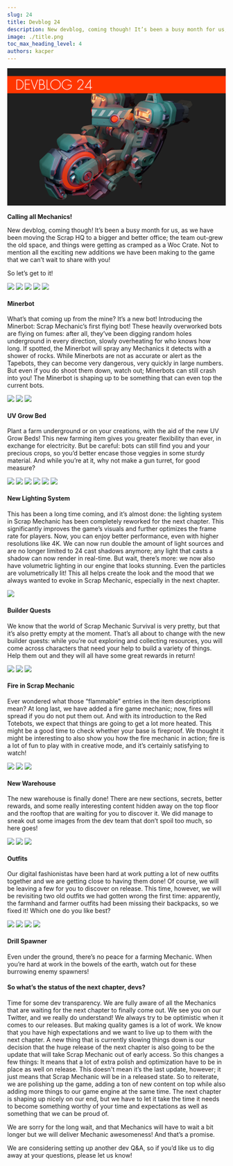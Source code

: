 ```yaml
---
slug: 24
title: Devblog 24
description: New devblog, coming though! It’s been a busy month for us, as we have been moving the Scrap HQ to a bigger and better office!
image: ./title.png
toc_max_heading_level: 4
authors: kacper
---
```


![](./title.png)

**Calling all Mechanics!**

New devblog, coming though!
It’s been a busy month for us, as we have been moving the Scrap HQ to a bigger and better office; the team out-grew the old space, and things were getting as cramped as a Woc Crate. Not to mention all the exciting new additions we have been making to the game that we can’t wait to share with you!
<!--truncate-->
So let’s get to it!

![](/images/imgur/GTl8ggJ.png)
![](/images/imgur/97WFXAW.png)
![](/images/imgur/BuPKBCL.gif)
![](/images/imgur/6uOB8Wt.gif)
![](/images/imgur/buFOWf7.gif)

#### Minerbot
What’s that coming up from the mine? It’s a new bot! Introducing the Minerbot: Scrap Mechanic’s first flying bot!
These heavily overworked bots are flying on fumes: after all, they’ve been digging random holes underground in every direction, slowly overheating for who knows how long. If spotted, the Minerbot will spray any Mechanics it detects with a shower of rocks. While Minerbots are not as accurate or alert as the Tapebots, they can become very dangerous, very quickly in large numbers. But even if you do shoot them down, watch out; Minerbots can still crash into you! 
The Minerbot is shaping up to be something that can even top the current bots. 

![](/images/imgur/TlDwrw3.png)
![](/images/imgur/7qRzpO4.jpg)
![](/images/imgur/EXXRpkR.jpg)

#### UV Grow Bed
Plant a farm underground or on your creations, with the aid of the new UV Grow Beds! This new farming item gives you greater flexibility than ever, in exchange for electricity. 
But be careful: bots can still find you and your precious crops, so you’d better encase those veggies in some sturdy material. And while you’re at it, why not make a gun turret, for good measure? 

![](/images/imgur/OkbCVFm.png)
![](/images/imgur/GKVqHFF.jpg)
![](/images/imgur/ZqYcXAA.png)
![](/images/imgur/zh4Wb8u.gif)
![](/images/imgur/7rgRmBV.gif)
![](/images/imgur/hoOpC9z.gif)

#### New Lighting System
This has been a long time coming, and it’s almost done: the lighting system in Scrap Mechanic has been completely reworked for the next chapter.
This significantly improves the game’s visuals and further optimizes the frame rate for players. Now, you can enjoy better performance, even with higher resolutions like 4K. We can now run double the amount of light sources and are no longer limited to 24 cast shadows anymore; any light that casts a shadow can now render in real-time. 
But wait, there’s more: we now also have volumetric lighting in our engine that looks stunning. Even the particles are volumetrically lit! This all helps create the look and the mood that we always wanted to evoke in Scrap Mechanic, especially in the next chapter. 

![](/images/imgur/HRVbmL7.jpg)

#### Builder Quests 
We know that the world of Scrap Mechanic Survival is very pretty, but that it’s also pretty empty at the moment. That’s all about to change with the new builder quests: while you’re out exploring and collecting resources, you will come across characters that need your help to build a variety of things. Help them out and they will all have some great rewards in return!

![](/images/imgur/b6JM6H3.gif)
![](/images/imgur/G2cVsES.gif)
![](/images/imgur/7yUDcec.gif)

#### Fire in Scrap Mechanic
Ever wondered what those “flammable” entries in the item descriptions mean? At long last, we have added a fire game mechanic; now, fires will spread if you do not put them out.
And with its introduction to the Red Totebots, we expect that things are going to get a lot more heated. This might be a good time to check whether your base is fireproof. 
We thought it might be interesting to also show you how the fire mechanic in action; fire is a lot of fun to play with in creative mode, and it’s certainly satisfying to watch!

![](/images/imgur/R6jFFY2.jpg)
![](/images/imgur/zg3EA8y.jpg)
![](/images/imgur/ah2IkYT.png)

#### New Warehouse
The new warehouse is finally done! There are new sections, secrets, better rewards, and some really interesting content hidden away on the top floor and the rooftop that are waiting for you to discover it. We did manage to sneak out some images from the dev team that don’t spoil too much, so here goes!

![](/images/imgur/LRMNbZl.png)
![](/images/imgur/F9BK1AC.png)
![](/images/imgur/IA269DU.png)

#### Outfits
Our digital fashionistas have been hard at work putting a lot of new outfits together and we are getting close to having them done! Of course, we will be leaving a few for you to discover on release. 
This time, however, we will be revisiting two old outfits we had gotten wrong the first time: apparently, the farmhand and farmer outfits had been missing their backpacks, so we fixed it! Which one do you like best?

![](/images/imgur/RtKGm8l.gif)
![](/images/imgur/HnHTPM1.gif)
![](/images/imgur/uKLstpu.gif)
![](/images/imgur/3FhynHU.gif)

#### Drill Spawner
Even under the ground, there’s no peace for a farming Mechanic. When you’re hard at work in the bowels of the earth, watch out for these burrowing enemy spawners!

#### So what’s the status of the next chapter, devs?
Time for some dev transparency. 
We are fully aware of all the Mechanics that are waiting for the next chapter to finally come out. We see you on our Twitter, and we really do understand! 
We always try to be optimistic when it comes to our releases. But making quality games is a lot of work. We know that you have high expectations and we want to live up to them with the next chapter.
A new thing that is currently slowing things down is our decision that the huge release of the next chapter is also going to be the update that will take Scrap Mechanic out of early access. So this changes a few things:
It means that a lot of extra polish and optimization have to be in place as well on release. This doesn't mean it’s the last update, however; it just means that Scrap Mechanic will be in a released state. 
So to reiterate, we are polishing up the game, adding a ton of new content on top while also adding more things to our game engine at the same time. The next chapter is shaping up nicely on our end, but we have to let it take the time it needs to become something worthy of your time and expectations as well as something that we can be proud of.

We are sorry for the long wait, and that Mechanics will have to wait a bit longer but we will deliver Mechanic awesomeness! And that’s a promise. 

We are considering setting up another dev Q&A, so if you’d like us to dig away at your questions, please let us know!